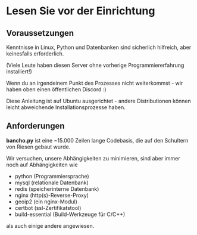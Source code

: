 # Lesen Sie vor der Einrichtung

## Voraussetzungen

Kenntnisse in Linux, Python und Datenbanken sind sicherlich hilfreich, aber
keinesfalls erforderlich.

(Viele Leute haben diesen Server ohne vorherige Programmiererfahrung
installiert!)

Wenn du an irgendeinem Punkt des Prozesses nicht weiterkommst -
wir haben oben einen öffentlichen Discord :)

Diese Anleitung ist auf Ubuntu ausgerichtet - andere Distributionen können leicht
abweichende Installationsprozesse haben.

## Anforderungen

**bancho.py** ist eine ~15.000 Zeilen lange Codebasis, die auf den Schultern von Riesen gebaut wurde.

Wir versuchen, unsere Abhängigkeiten zu minimieren, sind aber immer noch auf Abhängigkeiten wie

- python (Programmiersprache)
- mysql (relationale Datenbank)
- redis (speicherinterne Datenbank)
- nginx (http(s)-Reverse-Proxy)
- geoip2 (ein nginx-Modul)
- certbot (ssl-Zertifikatstool)
- build-essential (Build-Werkzeuge für C/C++)

als auch einige andere angewiesen.
